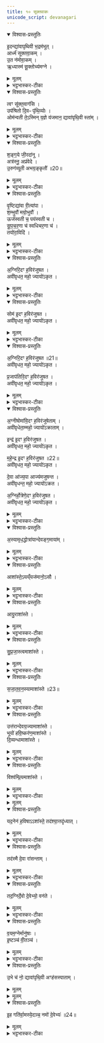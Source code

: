 ```yaml
---
title: १० सूक्तवाकः
unicode_script: devanagari
---
```




<details open><summary>विश्वास-प्रस्तुतिः</summary>

इ॒दन्द्या॑वापृथिवी भ॒द्रम॑भूत् ।  
आर्ध्म॑ सूक्तवा॒कम् ।  
उ॒त न॑मोवा॒कम् ।  
ऋ॒ध्यास्म॑ सू॒क्तोच्य॑मग्ने ।  
</details>

<details><summary>मूलम्</summary>

इ॒दन्द्या॑वापृथिवी भ॒द्रम॑भूत् ।  
आर्ध्म॑ सूक्तवा॒कम् ।  
उ॒त न॑मोवा॒कम् ।  
ऋ॒ध्यास्म॑ सू॒क्तोच्य॑मग्ने ।  
</details>

<details><summary>भट्टभास्कर-टीका</summary>

1सूक्तवाकाय प्रेषितः ब्रवीति - इदमिति ॥ हे द्यावापृथिव्यौ! इदं प्रस्तुते भद्रं कल्याणं अस्माकं अभूत् संपन्नम् । भद्रं विशेष्यते - आर्ध्मं ऋद्धिं गताः सूक्तवाकं सूक्तान्युच्यन्ते सम्यगिष्टं सम्यग्दत्तं इदमस्य भद्रमस्त्विति यथातथा कर्मसमृद्धिं प्राप्ताः युवयोः प्रसादात् । किञ्च - नमोवाकं नमः अन्नं हविर्लक्षणं तदुच्यते - 'नमो देवेभ्यः' इति । देवानां तृप्तिजननतया यथा विस्रब्धं वक्तुं शक्यते तथा आर्ध्म, इदं हि दुष्प्रापमुभयम् । इत्थं क्रियाविशेषणतया नेयम् । यद्वा - ऋद्धिविशेषावेतौ, सामन्यर्द्धे विशेषर्द्धिः कर्म, यथा - 'यामेव मतुर् ऋद्धिमार्ध्नोत्' इति ।  
किञ्च - ऋद्ध्यास्स्म ऋद्धिं प्राप्ताः स्म ।  
</details>

<details open><summary>विश्वास-प्रस्तुतिः</summary>

त्वꣳ सू॑क्त॒वाग॑सि ।  
उप॑श्रितो दि॒वᳶ पृ॑थि॒व्योः ।  
ओम॑न्वती ते॒ऽस्मिन् य॒ज्ञे य॑जमान॒ द्यावा॑पृथि॒वी स्ता॑म् ।  
</details>

<details><summary>मूलम्</summary>

त्वꣳ सू॑क्त॒वाग॑सि ।  
उप॑श्रितो दि॒वᳶ पृ॑थि॒व्योः ।  
ओम॑न्वती ते॒ऽस्मिन् य॒ज्ञे य॑जमान॒ द्यावा॑पृथि॒वी स्ता॑म् ।  
</details>

<details><summary>भट्टभास्कर-टीका</summary>

सूक्तोच्यं सूक्तान्युच्यन्ते यथा तथा सूक्तवचनविशिष्टां ऋद्धिं प्राप्ताः स्म नैतावदेव, हे अग्ने! त्वत्प्रसादादिदमस्तु । छान्दसः क्यप् । कस्मात्पुनः त्वं एवं प्रार्थ्यस इति चेत् - त्वं खलु सूक्तवाक् सूक्तानां वाचयिताऽसि । यद्वा - सूक्तं यथातथा त्वमेव ब्रवीषि त्वद्वाचि स्थितं यदि सूक्तं, नो चेदसूक्तं, तस्मात् त्वामेव प्रार्थयामहे । त्वं हि उपश्रितः उपेत्य सर्वैः आश्रितः दिवःपृथिव्योः द्यावापृथिव्योः वर्तमानैः, तस्मात् वयमपि त्वां प्रार्थयामह इति । दिवो दिवस्भावश्छान्दसः । यद्वा - यजमानविशेषणमिदं, हे यजमान! त्वं हि द्यावापृथिव्योरुपश्रितः वृष्ट्यादिना धारकत्वेन उपकारी स्थितः, अतः ते तव द्यावापृथिव्यौ अस्मिन् यज्ञे अनेन यज्ञेन हेतुता ओमन्वती अवनवत्यौ अन्नवत्यौ वा वृष्ट्यादिना प्रजारक्षणसमर्थे स्तां भवताम् । 'वा छन्दसि' इति पूर्वसवर्णदीर्धत्वम् । अवतेरौणादिके मनिनि ऊठि गुणे 'अनो नुट्' इति नुट् ।  
</details>

<details open><summary>विश्वास-प्रस्तुतिः</summary>

श॒ङ्ग॒ये जी॒रदा॑नू ।  
अत्र॑स्नू॒ अप्र॑वेदे ।  
उ॒रुग॑व्यूती अभय॒ङ्कृतौ॑ ॥20॥  
</details>

<details><summary>मूलम्</summary>

श॒ङ्ग॒ये जी॒रदा॑नू ।  
अत्र॑स्नू॒ अप्र॑वेदे ।  
उ॒रुग॑व्यूती अभय॒ङ्कृतौ॑ ॥20॥  
</details>

<details><summary>भट्टभास्कर-टीका</summary>

शंगये सुखग्रहे सुखानामेव निष्पत्तिस्थाने स्तामित्येव । सर्वत्र जीरदानू जीवयित्र्यौ सर्वस्य । जीवेरदानुक् । अत्रस्नू अत्रसनशीले, अत्रासयित्र्यौ वा अप्रवेदे अप्रवेदशीले प्रवेदनं प्रवदो निवेदनं, करिष्यमाणस्योपकारस्य अविकथनस्वभावे । यद्वा - याथात्म्येन प्रवेदयितुमशक्ये । उरुगव्यूती विस्तीर्णगोप्रचारे प्रभूततृणोदकत्वात् । 'गोर्यूतौ छन्दसि' इत्यवादेशः । अभयंकृतौ अभयस्य कर्त्र्यौ । क्विपि पूर्वपदस्य छान्दसो मुमागमः ।  
</details>

<details open><summary>विश्वास-प्रस्तुतिः</summary>

वृ॒ष्टिद्या॑वा री॒त्या॑पा ।  
श॒म्भुवौ॑ मयो॒भुवौ॑ ।  
ऊर्ज॑स्वती च॒ पय॑स्वती च ।  
सू॒प॒च॒र॒णा च॑ स्वधिचर॒णा च॑ ।  
तयो॑रा॒विदि॑ ।  
</details>

<details><summary>मूलम्</summary>

वृ॒ष्टिद्या॑वा री॒त्या॑पा ।  
श॒म्भुवौ॑ मयो॒भुवौ॑ ।  
ऊर्ज॑स्वती च॒ पय॑स्वती च ।  
सू॒प॒च॒र॒णा च॑ स्वधिचर॒णा च॑ ।  
तयो॑रा॒विदि॑ ।  
</details>

<details><summary>भट्टभास्कर-टीका</summary>

वृष्टिद्यावा वृष्टेरभिगमयित्र्यौ । द्यु अभिगमने, विचि गुणे 'ओतो णित्' इति तपरकरणाद्वृद्धिः । यद्वा - वृष्टिनिमित्ता द्यौः दीप्तिः ययोः । द्यौरिति दीप्तिवचनः रीत्यापा रीत्या स्वभावेन विश्वमाप्तवत्यौ । यद्वा - रिङ् स्रवणे रीत्यापा स्रवदुदके । छान्दसं दीर्घत्वम् । सुपां सुलुक् 'इत्याकारः । शंभवौ रोगशमनादिलक्षणस्य सुखस्य भावयित्र्यौ । अन्तर्भावितण्यर्थाद्भवतेः क्विप् । ण्यन्तादेव वा क्विपि 'बहुलमन्यत्रापि' इति णिलुक् । मयोभुवौ प्रवृत्तिलक्षणस्य सुखस्य भावयित्र्यौ, ऊर्जस्वती च पयस्वती च एका द्यौः पयस्वती अत्रवती चैका पृथिवी सूपचरणा च एका द्यौः सुष्ठूपचरितव्या । 'छन्दसि गत्यर्थेम्यः' इति युच्, ल्युडन्तो वा बहुव्रीहिः । स्वधिचरणा च एका पृथिवी सुष्ठु अधिचरितव्येति । पर्वूवद्युच् । बहुव्रीहिर्वा । तयोः तादृश्योः द्यावापृथिव्योः आविदि आवेदने ताभ्यामन्यतमे वा ॥
</details>

<details open><summary>विश्वास-प्रस्तुतिः</summary>

अ॒ग्निरि॒दꣳ ह॒विर॑जुषत ।  
अवी॑वृधत॒ महो॒ ज्यायो॑ऽकृत ।  
</details>

<details><summary>मूलम्</summary>

अ॒ग्निरि॒दꣳ ह॒विर॑जुषत ।  
अवी॑वृधत॒ महो॒ ज्यायो॑ऽकृत ।  
</details>

<details><summary>भट्टभास्कर-टीका</summary>

2अग्निः आज्यभागदेवता इदं हविः आज्यभागलक्षणं अजुषत असेवत । अतिक्रान्तमप्याधारभूतं कर्म इदं हविरित्युच्यते । एवं सोमादिषु द्रष्टव्यम् ।  
</details>

<details open><summary>विश्वास-प्रस्तुतिः</summary>

सोम॑ इ॒दꣳ ह॒विर॑जुषत ।  
अवी॑वृधत॒ महो॒ ज्यायो॑ऽकृत ।  
</details>

<details><summary>मूलम्</summary>

सोम॑ इ॒दꣳ ह॒विर॑जुषत ।  
अवी॑वृधत॒ महो॒ ज्यायो॑ऽकृत ।  
</details>

<details><summary>भट्टभास्कर-टीका</summary>

अवीवृधत अवर्धयच्चात्मनो महः तेजः ज्यायोऽकृत प्रशस्यतरं च आत्मनो महः अकृत कृतवान् ।  
</details>

<details open><summary>विश्वास-प्रस्तुतिः</summary>

अ॒ग्निरि॒दꣳ ह॒विर॑जुषत ॥21॥  
अवी॑वृधत॒ महो॒ ज्यायो॑ऽकृत ।  

प्र॒जाप॑तिरि॒दꣳ ह॒विर॑जुषत ।  
अवी॑वृधत॒ महो॒ ज्यायो॑ऽकृत ।  
</details>

<details><summary>मूलम्</summary>

अ॒ग्निरि॒दꣳ ह॒विर॑जुषत ॥21॥  
अवी॑वृधत॒ महो॒ ज्यायो॑ऽकृत ।  

प्र॒जाप॑तिरि॒दꣳ ह॒विर॑जुषत ।  
अवी॑वृधत॒ महो॒ ज्यायो॑ऽकृत ।  
</details>

<details><summary>भट्टभास्कर-टीका</summary>

यद्वा - अग्निरिदं हविरजुषत, अवीवृधत चास्मान्, प्रशस्यतरं महश्चास्माकं कृतवान् । यद्वा - अवीवृधत चास्माकं महः, इतोपि प्रशस्यतरं महः अस्माकमुपर्युपरि अकृत करिष्यति । छान्दसो लुङ् । सोमादिषु गतम् ।  
</details>

<details open><summary>विश्वास-प्रस्तुतिः</summary>

अ॒ग्नीषोमा॑वि॒दꣳ ह॒विर॑जुषेताम् ।  
अवी॑वृधेता॒म्महो॒ ज्यायो॑ऽक्राताम् ।  

इन्द्र॑ इ॒दꣳ ह॒विर॑जुषत ।  
अवी॑वृधत॒ महो॒ ज्यायो॑ऽकृत ।  

म॒हे॒न्द्र इ॒दꣳ ह॒विर॑जुषत ॥22॥  
अवी॑वृधत॒ महो॒ ज्यायो॑ऽकृत ।  

दे॒वा आ॑ज्य॒पा आज्य॑मजुषन्त ।  
अवी॑वृधन्त॒ महो॒ ज्यायो॑ऽक्रत ।  

अ॒ग्निर्हो॒त्रेणे॒दꣳ ह॒विर॑जुषत ।  
अवी॑वृधत॒ महो॒ ज्यायो॑ऽकृत ।  
</details>

<details><summary>मूलम्</summary>

अ॒ग्नीषोमा॑वि॒दꣳ ह॒विर॑जुषेताम् ।  
अवी॑वृधेता॒म्महो॒ ज्यायो॑ऽक्राताम् ।  

इन्द्र॑ इ॒दꣳ ह॒विर॑जुषत ।  
अवी॑वृधत॒ महो॒ ज्यायो॑ऽकृत ।  

म॒हे॒न्द्र इ॒दꣳ ह॒विर॑जुषत ॥22॥  
अवी॑वृधत॒ महो॒ ज्यायो॑ऽकृत ।  

दे॒वा आ॑ज्य॒पा आज्य॑मजुषन्त ।  
अवी॑वृधन्त॒ महो॒ ज्यायो॑ऽक्रत ।  

अ॒ग्निर्हो॒त्रेणे॒दꣳ ह॒विर॑जुषत ।  
अवी॑वृधत॒ महो॒ ज्यायो॑ऽकृत ।  
</details>

<details><summary>भट्टभास्कर-टीका</summary>

अक्रातामिति 'मन्त्रे घस' इति च्लेर्लुक् । एवमक्रतेत्यत्रापि । अग्निर्होत्रेण सुष्ठु कृतत्वकरणेन स्विष्टकृत् इदं हविरजुषत ।  
</details>

<details open><summary>विश्वास-प्रस्तुतिः</summary>

अ॒स्यामृध॒द्धोत्रा॑यान्देवङ्ग॒माया॑म् ।  
</details>

<details><summary>मूलम्</summary>

अ॒स्यामृध॒द्धोत्रा॑यान्देवङ्ग॒माया॑म् ।  
</details>

<details><summary>भट्टभास्कर-टीका</summary>

किंच - अस्यां देवंगमायां देवगामिन्यां होत्रायां होत्रे ऋधत् ऋध्नोतु होता दैव्यो मानुषश्च । यद्वा - अस्यां होत्रायां यागे अयं यजमान ऋध्नोनु पुनःपुनर्यजताम्, सर्वा वा ऋद्धिं प्राप्नोतु ।  
</details>

<details open><summary>विश्वास-प्रस्तुतिः</summary>

आशा॑स्ते॒ऽयय्ँयज॑मानो॒ऽसौ ।  
</details>

<details><summary>मूलम्</summary>

आशा॑स्ते॒ऽयय्ँयज॑मानो॒ऽसौ ।  
</details>

<details><summary>भट्टभास्कर-टीका</summary>

एवमहमाशासे, अयमपि यजमान इदमाशास्ते । ऋधेर्लेटि व्यत्ययेन शः । असावित्यत्र यजमाननाम गृह्यते विष्णुशर्मा रुद्रशर्मेति । ब्राह्मणं च - 'यर्हि होता यजमानाय नाम गृह्णीयात्' इति ॥
</details>

<details open><summary>विश्वास-प्रस्तुतिः</summary>

आयु॒राशा॑स्ते ।  
</details>

<details><summary>मूलम्</summary>

आयु॒राशा॑स्ते ।  
</details>

<details><summary>भट्टभास्कर-टीका</summary>

3इदानीं ऋद्धिविशेषानेकैकश्येनाह - आयुः शतवर्षप्रमाणम् ।
</details>

<details open><summary>विश्वास-प्रस्तुतिः</summary>

सु॒प्र॒जा॒स्त्वमाशा॑स्ते ।  
</details>

<details><summary>मूलम्</summary>

सु॒प्र॒जा॒स्त्वमाशा॑स्ते ।  
</details>

<details><summary>भट्टभास्कर-टीका</summary>

सुप्रजास्त्वं शोभनापत्यत्वम् । 'नित्यमसिच्प्रजामेधयोः' इति समासान्तः, छान्दसं दीर्घत्वम् ।
</details>

<details open><summary>विश्वास-प्रस्तुतिः</summary>

स॒जा॒त॒व॒न॒स्यामाशा॑स्ते ॥23॥  
</details>

<details><summary>मूलम्</summary>

स॒जा॒त॒व॒न॒स्यामाशा॑स्ते ॥23॥  
</details>

<details><summary>भट्टभास्कर-टीका</summary>

सजातवनस्यां समानजातीयैः प्राणैर्वा वननं सेव्यत्वमात्मन इच्छतीति क्यजन्तात् 'अः प्रत्ययात्' इत्यकारप्रत्ययः ।  
</details>

<details open><summary>विश्वास-प्रस्तुतिः</summary>

उत्त॑रान्देवय॒ज्यामाशा॑स्ते ।  
भूयो॑ हवि॒ष्कर॑ण॒माशा॑स्ते ।  
दि॒व्यन्धामाशा॑स्ते ।  
</details>

<details><summary>मूलम्</summary>

उत्त॑रान्देवय॒ज्यामाशा॑स्ते ।  
भूयो॑ हवि॒ष्कर॑ण॒माशा॑स्ते ।  
दि॒व्यन्धामाशा॑स्ते ।  
</details>

<details><summary>भट्टभास्कर-टीका</summary>

उत्तरां उत्तरकालभाविनीं देवयज्यां दर्शपूर्णमासादिकां भूयः बहुतरं हविष्करणं यागं, दिव्यं दिवि भवं धाम स्थानम् ।  
</details>

<details open><summary>विश्वास-प्रस्तुतिः</summary>

विश्व॑म्प्रि॒यमाशा॑स्ते ।  
</details>

<details><summary>मूलम्</summary>

विश्व॑म्प्रि॒यमाशा॑स्ते ।  
</details>

<details><summary>भट्टभास्कर-टीका</summary>

किंबहुना - सर्वं प्रियमात्मन आशास्ते ।  
</details>


<details><summary>मूलम्</summary>

यद॒नेन॑ ह॒विषाऽऽशा॑स्ते ।  
तद॑श्या॒त्तदृ॑ध्यात् ।  
</details>

<details open><summary>विश्वास-प्रस्तुतिः</summary>

यद॒नेन॑ ह॒विषाऽऽशा॑स्ते॒ तद॑श्या॒त्तदृ॑ध्यात् ।  
</details>

<details><summary>मूलम्</summary>

यद॒नेन॑ ह॒विषाऽऽशा॑स्ते॒ तद॑श्या॒त्तदृ॑ध्यात् ।  
</details>

<details><summary>भट्टभास्कर-टीका</summary>

किं च - यदनेन प्रशस्ततराज्येन प्रह्रियमाणेन हविषाऽऽशास्ते तदश्यात् तत्फलं भुङ्क्ताम्, तच्च फलं ऋध्यात् समृद्धमस्य भवतु ।  
</details>

<details open><summary>विश्वास-प्रस्तुतिः</summary>

तद॑स्मै दे॒वा रा॑सन्ताम् ।  
</details>

<details><summary>मूलम्</summary>

तद॑स्मै दे॒वा रा॑सन्ताम् ।  
</details>

<details><summary>भट्टभास्कर-टीका</summary>

तदस्मै यजमानाय देवा अग्न्यादयः रासन्तां संसाधयन्ताम् ।  
</details>

<details open><summary>विश्वास-प्रस्तुतिः</summary>

तद॒ग्निर्दे॒वो दे॒वेभ्यो॒ वन॑ते ।  
</details>

<details><summary>मूलम्</summary>

तद॒ग्निर्दे॒वो दे॒वेभ्यो॒ वन॑ते ।  
</details>

<details><summary>भट्टभास्कर-टीका</summary>

तत्फलमस्मै दातुं अग्निः देवस्सन् देवेभ्यो देवसकाशात् वनते संभजते ।  
</details>

<details open><summary>विश्वास-प्रस्तुतिः</summary>

व॒यम॒ग्नेर्मानु॑षाः ।  
इ॒ष्टञ्च॑ वी॒तञ्च॑ ।  
</details>

<details><summary>मूलम्</summary>

व॒यम॒ग्नेर्मानु॑षाः ।  
इ॒ष्टञ्च॑ वी॒तञ्च॑ ।  
</details>

<details><summary>भट्टभास्कर-टीका</summary>

वयं च मानुषास्सन्तः अग्नेरेव प्रसादेन मनुष्यसकाशात्तस्मै दातुं वनामः । किं पुनस्तत्फलमित्याह - इष्टं यागनिमित्तं स्वर्गादिकम् । वीतं अशनखाद्यादिरूपं यदस्ति तन्मानुषम् ।  
</details>

<details open><summary>विश्वास-प्रस्तुतिः</summary>

उ॒भे च॑ नो॒ द्यावा॑पृथि॒वी अꣳह॑सस्पाताम् ।  
</details>

<details><summary>मूलम्</summary>

उ॒भे च॑ नो॒ द्यावा॑पृथि॒वी अꣳह॑सस्पाताम् ।  
</details>


<details><summary>मूलम्</summary>

इ॒ह गति॑र्वा॒मस्ये॒दञ्च॑ ।  
नमो॑ दे॒वेभ्यः॑ ॥24॥  
</details>

<details open><summary>विश्वास-प्रस्तुतिः</summary>

इ॒ह गति॑र्वा॒मस्ये॒दञ्च॒ नमो॑ दे॒वेभ्यः॑ ॥24॥  
</details>

<details><summary>मूलम्</summary>

इ॒ह गति॑र्वा॒मस्ये॒दञ्च॒ नमो॑ दे॒वेभ्यः॑ ॥24॥  
</details>

<details><summary>भट्टभास्कर-टीका</summary>

किं च - उभे द्यावापृथिव्यौ अंहसः पापात् कर्मापचारानिमित्तात् पातां रक्षताम् । इह हविषि वामस्य वननीयस्य धनस्य गतिः व्याप्तिः । इदं च एतद्धविर्लक्षणं नमः अन्नं देवेभ्यः अस्त्विति शेषः । यद्वा - इदमेव नमः प्रशस्तं हविः देवेभ्य एव देवा एवाश्नन्ति ॥

इति तैत्तिरीये ब्राह्मणे तृतीये पञ्चमे दशमोऽनुवाकः ॥  

</details>

